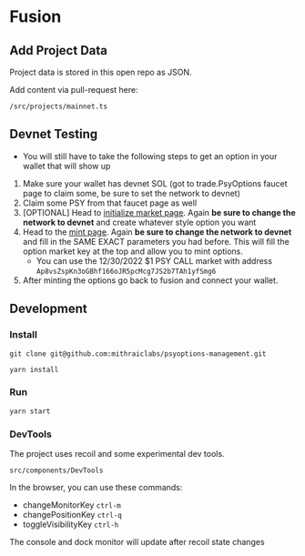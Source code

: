 # Fusion

## Add Project Data

Project data is stored in this open repo as JSON.

Add content via pull-request here:

```
/src/projects/mainnet.ts
```

## Devnet Testing

- You will still have to take the following steps to get an option in your wallet that will show up

1. Make sure your wallet has devnet SOL (got to trade.PsyOptions faucet page to claim some, be sure to set the network to devnet)
2. Claim some PSY from that faucet page as well
3. [OPTIONAL] Head to [initialize market page](https://trade.psyoptions.io/#/initialize-market). Again **be sure to change the network to devnet** and create whatever style option you want
4. Head to the [mint page](https://trade.psyoptions.io/#/mint). Again **be sure to change the network to devnet** and fill in the SAME EXACT parameters you had before. This will fill the option market key at the top and allow you to mint options.
   - You can use the 12/30/2022 $1 PSY CALL market with address `Ap8vsZspKn3oGBhf166oJR5pcMcg7JS2b7TAh1yfSmg6`
5. After minting the options go back to fusion and connect your wallet.

## Development

### Install

`git clone git@github.com:mithraiclabs/psyoptions-management.git`

`yarn install`

### Run

`yarn start`

### DevTools

The project uses recoil and some experimental dev tools.

`src/components/DevTools`

In the browser, you can use these commands:

- changeMonitorKey `ctrl-m`
- changePositionKey `ctrl-q`
- toggleVisibilityKey `ctrl-h`

The console and dock monitor will update after recoil state changes
